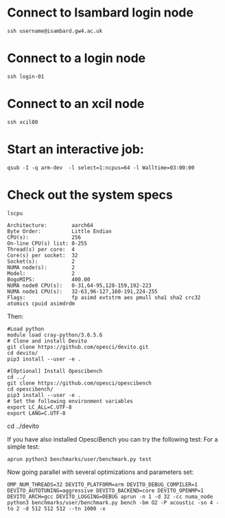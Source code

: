 # Connect to Isambard login node
`ssh username@isambard.gw4.ac.uk`

# Connect to a login node
`ssh login-01`

# Connect to an xcil node
`ssh xcil00`

# Start an interactive job:
`qsub -I -q arm-dev  -l select=1:ncpus=64 -l Walltime=03:00:00`

# Check out the system specs
`lscpu`
```
Architecture:        aarch64
Byte Order:          Little Endian
CPU(s):              256
On-line CPU(s) list: 0-255
Thread(s) per core:  4
Core(s) per socket:  32
Socket(s):           2
NUMA node(s):        2
Model:               2
BogoMIPS:            400.00
NUMA node0 CPU(s):   0-31,64-95,128-159,192-223
NUMA node1 CPU(s):   32-63,96-127,160-191,224-255
Flags:               fp asimd evtstrm aes pmull sha1 sha2 crc32 atomics cpuid asimdrdm
```

Then:

```
#Load python
module load cray-python/3.6.5.6
# Clone and install Devito
git clone https://github.com/opesci/devito.git
cd devito/
pip3 install --user -e .

#[Optional] Install Opescibench 
cd ../
git clone https://github.com/opesci/opescibench
cd opescibench/
pip3 install --user -e .
# Set the following environment variables
export LC_ALL=C.UTF-8
export LANG=C.UTF-8
```
cd ../devito

If you have also installed OpesciBench you can try the following test:
For a simple test:

`aprun python3 benchmarks/user/benchmark.py test`

Now going parallel with several optimizations and parameters set:

`OMP_NUM_THREADS=32 DEVITO_PLATFORM=arm DEVITO_DEBUG_COMPILER=1 DEVITO_AUTOTUNING=aggressive DEVITO_BACKEND=core DEVITO_OPENMP=1 DEVITO_ARCH=gcc DEVITO_LOGGING=DEBUG aprun -n 1 -d 32 -cc numa_node python3 benchmarks/user/benchmark.py bench -bm O2 -P acoustic -so 4 -to 2 -d 512 512 512 --tn 1000 -x `

